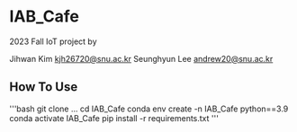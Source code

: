 # IAB_Cafe
2023 Fall IoT project by

Jihwan Kim
kjh26720@snu.ac.kr
Seunghyun Lee
andrew20@snu.ac.kr

## How To Use
'''bash
git clone ...
cd IAB_Cafe
conda env create -n IAB_Cafe python==3.9
conda activate IAB_Cafe
pip install -r requirements.txt
'''
